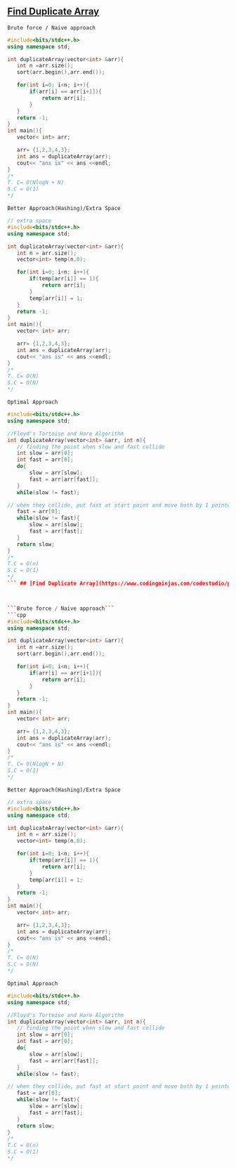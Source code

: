  ## [Find Duplicate Array](https://www.codingninjas.com/codestudio/problems/find-duplicate-in-array_8230816?challengeSlug=striver-sde-challenge&leftPanelTab=1)



```Brute force / Naive approach```
 ```cpp
#include<bits/stdc++.h>
using namespace std;

int duplicateArray(vector<int> &arr){
    int n =arr.size();
    sort(arr.begin(),arr.end());

    for(int i=0; i<n; i++){
        if(arr[i] == arr[i+1]){
            return arr[i];
        }
    }
    return -1;
}
int main(){
    vector< int> arr;

    arr= {1,2,3,4,3};
    int ans = duplicateArray(arr);
    cout<< "ans is" << ans <<endl;
}
/*
T. C= O(NlogN + N)
S.C = O(1)
*/
```
```Better Approach(Hashing)/Extra Space```
 ```cpp
// extra space
#include<bits/stdc++.h>
using namespace std;

int duplicateArray(vector<int> &arr){
    int n = arr.size();
    vector<int> temp(n,0);

    for(int i=0; i<n; i++){
        if(temp[arr[i]] == 1){
            return arr[i];
        }
        temp[arr[i]] = 1;
    }
    return -1;
}
int main(){
    vector< int> arr;

    arr= {1,2,3,4,3};
    int ans = duplicateArray(arr);
    cout<< "ans is" << ans <<endl;
}
/*
T. C= O(N)
S.C = O(N)
*/
```

```Optimal Approach```
 ```cpp
#include<bits/stdc++.h>
using namespace std;

//Floyd's Tortoise and Hare Algorithm
int duplicateArray(vector<int> &arr, int n){
    // finding the point when slow and fast collide
    int slow = arr[0];
    int fast = arr[0];
    do{
        slow = arr[slow];
        fast = arr[arr[fast]];
    }
    while(slow != fast);
 
// when they collide, put fast at start point and move both by 1 pointers
    fast = arr[0];
    while(slow != fast){
        slow = arr[slow];
        fast = arr[fast];
    }
    return slow;
}
/*
T.C = O(n)
S.C = O(1)
*/
``` ## [Find Duplicate Array](https://www.codingninjas.com/codestudio/problems/find-duplicate-in-array_8230816?challengeSlug=striver-sde-challenge&leftPanelTab=1)



```Brute force / Naive approach```
 ```cpp
#include<bits/stdc++.h>
using namespace std;

int duplicateArray(vector<int> &arr){
    int n =arr.size();
    sort(arr.begin(),arr.end());

    for(int i=0; i<n; i++){
        if(arr[i] == arr[i+1]){
            return arr[i];
        }
    }
    return -1;
}
int main(){
    vector< int> arr;

    arr= {1,2,3,4,3};
    int ans = duplicateArray(arr);
    cout<< "ans is" << ans <<endl;
}
/*
T. C= O(NlogN + N)
S.C = O(1)
*/
```
```Better Approach(Hashing)/Extra Space```
 ```cpp
// extra space
#include<bits/stdc++.h>
using namespace std;

int duplicateArray(vector<int> &arr){
    int n = arr.size();
    vector<int> temp(n,0);

    for(int i=0; i<n; i++){
        if(temp[arr[i]] == 1){
            return arr[i];
        }
        temp[arr[i]] = 1;
    }
    return -1;
}
int main(){
    vector< int> arr;

    arr= {1,2,3,4,3};
    int ans = duplicateArray(arr);
    cout<< "ans is" << ans <<endl;
}
/*
T. C= O(N)
S.C = O(N)
*/
```

```Optimal Approach```
 ```cpp
#include<bits/stdc++.h>
using namespace std;

//Floyd's Tortoise and Hare Algorithm
int duplicateArray(vector<int> &arr, int n){
    // finding the point when slow and fast collide
    int slow = arr[0];
    int fast = arr[0];
    do{
        slow = arr[slow];
        fast = arr[arr[fast]];
    }
    while(slow != fast);
 
// when they collide, put fast at start point and move both by 1 pointers
    fast = arr[0];
    while(slow != fast){
        slow = arr[slow];
        fast = arr[fast];
    }
    return slow;
}
/*
T.C = O(n)
S.C = O(1)
*/
```